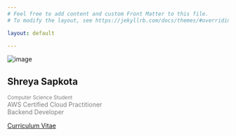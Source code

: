 ```yaml
---
# Feel free to add content and custom Front Matter to this file.
# To modify the layout, see https://jekyllrb.com/docs/themes/#overriding-theme-defaults

layout: default

---
```

<div class="row justify-content-center align-items-center">
  <div class="col-lg-4 col-md-6 text-center mt-4">
    <div id="container" class="my-2">
      <div id="dummy"></div>
      <div id="element">
        <img src="{{site.baseurl}}/assets/instasize_180621191945.png" alt="image" class="circle-image wow animated zoomIn" >
      </div>
    </div>
  </div>
    <div class="col-lg-4 col-md-6 text-center mt-4">
    <h2 class='text-center'>Shreya Sapkota</h2>
    <p style='color:grey'>
     <small>Computer Science Student</small><br>
     AWS Certified Cloud Practitioner <br>
    Backend Developer <i class="fas fa-code"></i>
    </p>
    <a class="btn btn-outline-secondary" target='_blank' href="assets/ShreyaSapkota_CV .pdf"><i class="fas fa-file-pdf"></i>  Curriculum Vitae </a>
    </div>
  </div>

  

